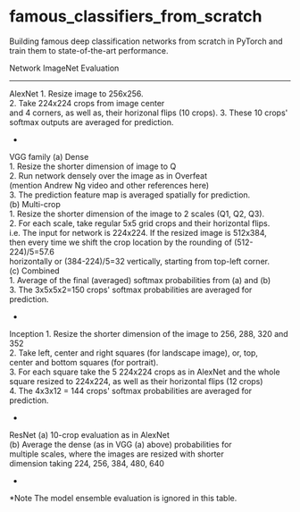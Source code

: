 # famous_classifiers_from_scratch

Building famous deep classification networks from scratch in PyTorch and train them to state-of-the-art performance.

   Network                                  ImageNet Evaluation                                
 ------------ -------------------------------------------------------------------------------- 
  AlexNet      1. Resize image to 256x256.                                                     
               2. Take 224x224 crops from image center                                         
               and 4 corners, as well as, their horizonal flips (10 crops).
               3. These 10 crops' softmax outputs are averaged for prediction.                    
                
  -                                                                                            
  VGG family   (a) Dense                                                                       
               1. Resize the shorter dimension of image to Q                                   
               2. Run network densely over the image as in Overfeat                            
               (mention Andrew Ng video and other references here)                             
               3. The prediction feature map is averaged spatially for prediction.             
               (b) Multi-crop                                                                  
               1. Resize the shorter dimension of the image to 2 scales (Q1, Q2, Q3).          
               2. For each scale, take regular 5x5 grid crops and their horizontal flips.      
               i.e. The input for network is 224x224. If the resized image is 512x384,         
               then every time we shift the crop location by the rounding of (512-224)/5=57.6  
               horizontally or (384-224)/5=32 vertically, starting from top-left corner.       
               (c) Combined                                                                    
               1. Average of the final (averaged) softmax probabilities from (a) and (b)       
               3. The 3x5x5x2=150 crops' softmax probabilities are averaged for prediction.
               
  -                                                                                            
  Inception    1. Resize the shorter dimension of the image to 256, 288, 320 and 352           
               2. Take left, center and right squares (for landscape image), or, top,          
               center and bottom squares (for portrait).                                       
               3. For each square take the 5 224x224 crops as in AlexNet and the whole         
               square resized to 224x224, as well as their horizontal flips (12 crops)         
               4. The 4x3x12 = 144 crops' softmax probabilities are averaged for prediction.
               
  -                                                                                            
  ResNet       (a) 10-crop evaluation as in AlexNet                                            
               (b) Average the dense (as in VGG (a) above) probabilities for                   
               multiple scales, where the images are resized with shorter                      
               dimension taking 224, 256, 384, 480, 640
               
  -                                                                                            
  *Note        The model ensemble evaluation is ignored in this table. 
